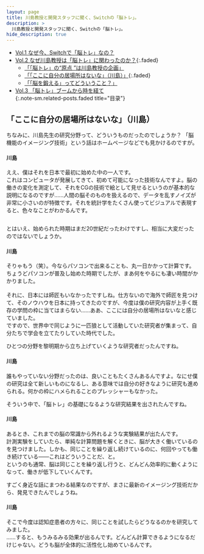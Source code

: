 ```yaml
---
layout: page
title: 川島教授と開発スタッフに聞く、Switchの「脳トレ」。
description: >
  川島教授と開発スタッフに聞く、Switchの「脳トレ」。
hide_description: true
---
```


* [Vol.1 なぜ今、Switchで「脳トレ」なの？](../../vol1/1/)<br>
* [Vol.2 なぜ川島教授は「脳トレ」に関わったのか？](javascript:void(0)){:.faded}<br>
  * [「「脳トレ」の“原点 ”は川島教授の企画」](1.md)<br>
  * [「「ここに自分の居場所はないな」（川島）」](javascript:void(0)){:.faded}<br>
  * [「「脳を鍛える」ってどういうこと？」](3.md)<br>
* [Vol.3 「脳トレ」ブームから時を経て](../../vol3/1/)<br>
{:.note-sm.related-posts.faded title="目录"}



## 「ここに自分の居場所はないな」（川島）


<div class="interviewer-text-element okra-style-on-init okra-style-after-init okra-style-on-scroll" interviewer-text-element-component="" okrastyleoninit=""><div class="nc3-l-innerWidth--tabSp interview-text-interviewer" okramql=""><p okra-text-element-component=""><span okraclientoverwritelink="">ちなみに、川島先生の研究分野って、どういうものだったのでしょうか？ 「脳機能のイメージング技術」という話はホームページなどでも見かけるのですが。<br></span></p>

<div class="html-element okra-style-on-init okra-style-after-init okra-style-on-scroll" html-element-component="" okrastyleoninit=""><div class="nc3-l-innerWidth--tabSp" okra-html-element-component=""><div class="okra-html"><div class="okra-html-inner">    <div okra-text-element-component="" class="topics_detail-hSBorder is-type02">
      <h4 okraclientoverwritelink="" class="ng-star-inserted">川島</h4>
    




<div class="text-element okra-style-on-init okra-style-after-init okra-style-on-scroll" okrastyleoninit="" text-element-component=""><div class="nc3-l-innerWidth--tabSp detail-text" okra-text-element-component="" okramql=""><p okraclientoverwritelink="">ええ、僕はそれを日本で最初に始めた中の一人です。<br>これはコンピュータが発展してきて、初めて可能になった技術なんですよ。脳の働きの変化を測定して、それをCGの技術で絵として見せるというのが基本的な説明になるのですが……人間の脳そのものを扱えるので、データを乱すノイズが非常に小さいのが特徴です。それを統計学をたくさん使ってビジュアルで表現すると、色々なことがわかるんです。</p>

<div class="image-element okra-style-on-init okra-style-after-init okra-style-on-scroll" image-element-component="" okrastyleoninit=""><div okramql="" class="nc3-l-innerWidth--tabSp detail-img clearfix"><div class="detail-img__inner"><div class="detail-img__item"><div class="cboxElement" okramodal=""><div okra-image-element-component=""><img src="./川島教授と開発スタッフに聞く、Switchの「脳トレ」。 _ トピックス _ Nintendo_files/00001887_11.jpg" alt="" data-okra-image-id="okra-image-29" style="">





<div class="interviewer-text-element okra-style-on-init okra-style-after-init okra-style-on-scroll" interviewer-text-element-component="" okrastyleoninit=""><div class="nc3-l-innerWidth--tabSp interview-text-interviewer" okramql=""><p okra-text-element-component=""><span okraclientoverwritelink="">とはいえ、始められた時期はまだ20世紀だったわけですし、相当に大変だったのではないでしょうか。<br></span></p>

<div class="html-element okra-style-on-init okra-style-after-init okra-style-on-scroll" html-element-component="" okrastyleoninit=""><div class="nc3-l-innerWidth--tabSp" okra-html-element-component=""><div class="okra-html"><div class="okra-html-inner">    <div okra-text-element-component="" class="topics_detail-hSBorder is-type02">
      <h4 okraclientoverwritelink="" class="ng-star-inserted">川島</h4>
    




<div class="text-element okra-style-on-init okra-style-after-init okra-style-on-scroll" okrastyleoninit="" text-element-component=""><div class="nc3-l-innerWidth--tabSp detail-text" okra-text-element-component="" okramql=""><p okraclientoverwritelink="">そりゃもう（笑）。今ならパソコンで出来ることも、丸一日かかって計算です。ちょうどパソコンが普及し始めた時期でしたが、まあ何をやるにも凄い時間がかかりました。<br><br>それに、日本には師匠もいなかったですしね。仕方ないので海外で師匠を見つけて、そのノウハウを日本に持ってきたのですが、今度は僕の研究内容が上手く既存の学問の枠に当てはまらない……ああ、ここには自分の居場所はないなと感じていました。<br>ですので、世界中で同じように一匹狼として活動していた研究者が集まって、自分たちで学会を立てたりしていた時代でした。</p>

<div class="interviewer-text-element okra-style-on-init okra-style-after-init okra-style-on-scroll" interviewer-text-element-component="" okrastyleoninit=""><div class="nc3-l-innerWidth--tabSp interview-text-interviewer" okramql=""><p okra-text-element-component=""><span okraclientoverwritelink="">ひとつの分野を黎明期から立ち上げていくような研究者だったんですね。<br></span></p>

<div class="html-element okra-style-on-init okra-style-after-init okra-style-on-scroll" html-element-component="" okrastyleoninit=""><div class="nc3-l-innerWidth--tabSp" okra-html-element-component=""><div class="okra-html"><div class="okra-html-inner">    <div okra-text-element-component="" class="topics_detail-hSBorder is-type02">
      <h4 okraclientoverwritelink="" class="ng-star-inserted">川島</h4>
    




<div class="text-element okra-style-on-init okra-style-after-init okra-style-on-scroll" okrastyleoninit="" text-element-component=""><div class="nc3-l-innerWidth--tabSp detail-text" okra-text-element-component="" okramql=""><p okraclientoverwritelink="">誰もやっていない分野だったのは、良いこともたくさんあるんですよ。なにせ僕の研究は全て新しいものになるし、ある意味では自分の好きなように研究も進められる。何かの枠にハメられることのプレッシャーもなかった。<br></p>

<div class="interviewer-text-element okra-style-on-init okra-style-after-init okra-style-on-scroll" interviewer-text-element-component="" okrastyleoninit=""><div class="nc3-l-innerWidth--tabSp interview-text-interviewer" okramql=""><p okra-text-element-component=""><span okraclientoverwritelink="">そういう中で、「脳トレ」の基礎になるような研究結果を出されたんですね。<br></span></p>

<div class="html-element okra-style-on-init okra-style-after-init okra-style-on-scroll" html-element-component="" okrastyleoninit=""><div class="nc3-l-innerWidth--tabSp" okra-html-element-component=""><div class="okra-html"><div class="okra-html-inner">    <div okra-text-element-component="" class="topics_detail-hSBorder is-type02">
      <h4 okraclientoverwritelink="" class="ng-star-inserted">川島</h4>
    




<div class="text-element okra-style-on-init okra-style-after-init okra-style-on-scroll" okrastyleoninit="" text-element-component=""><div class="nc3-l-innerWidth--tabSp detail-text" okra-text-element-component="" okramql=""><p okraclientoverwritelink="">あるとき、これまでの脳の常識から外れるような実験結果が出たんです。<br>計測実験をしていたら、単純な計算問題を解くときに、脳が大きく働いているのを見つけました。しかも、同じことを繰り返し続けているのに、何回やっても働き続けている――これはどういうことだ、と。<br>というのも通常、脳は同じことを繰り返し行うと、どんどん効率的に動くようになって、働きが低下していくんです。</p>

<div class="interviewer-text-element okra-style-on-init okra-style-after-init okra-style-on-scroll" interviewer-text-element-component="" okrastyleoninit=""><div class="nc3-l-innerWidth--tabSp interview-text-interviewer" okramql=""><p okra-text-element-component=""><span okraclientoverwritelink="">すごく身近な話にまつわる結果なのですが、まさに最新のイメージング技術だから、発見できたんでしょうね。<br></span></p>

<div class="html-element okra-style-on-init okra-style-after-init okra-style-on-scroll" html-element-component="" okrastyleoninit=""><div class="nc3-l-innerWidth--tabSp" okra-html-element-component=""><div class="okra-html"><div class="okra-html-inner">    <div okra-text-element-component="" class="topics_detail-hSBorder is-type02">
      <h4 okraclientoverwritelink="" class="ng-star-inserted">川島</h4>
    




<div class="text-element okra-style-on-init okra-style-after-init okra-style-on-scroll" okrastyleoninit="" text-element-component=""><div class="nc3-l-innerWidth--tabSp detail-text" okra-text-element-component="" okramql=""><p okraclientoverwritelink="">そこで今度は認知症患者の方々に、同じことを試したらどうなるのかを研究してみました。<br>……すると、もうみるみる効果が出るんです。どんどん計算できるようになるだけじゃない。どうも脳が全体的に活性化し始めているんです。<br><br></p>

